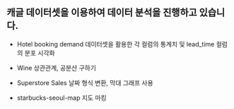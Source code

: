 캐글 데이터셋을 이용하여 데이터 분석을 진행하고 있습니다.
--

- Hotel booking demand 데이터셋을 활용한 각 컬럼의 통계치 및 lead_time 컬럼의 분포 시각화

- Wine 상관관계, 공분산 구하기

- Superstore Sales 날짜 형식 변환, 막대 그래프 사용

- starbucks-seoul-map 지도 마킹
